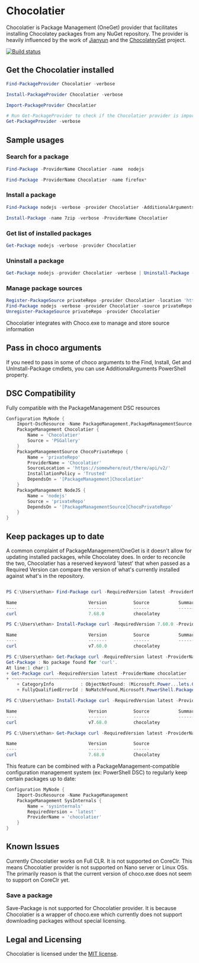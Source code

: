 # Chocolatier
Chocolatier is Package Management (OneGet) provider that facilitates installing Chocolatey packages from any NuGet repository. The provider is heavily influenced by the work of [Jianyun](https://github.com/jianyunt) and the [ChocolateyGet](https://github.com/jianyunt/ChocolateyGet) project.

[![Build status](https://ci.appveyor.com/api/projects/status/14pwjwch40ww0cxd?svg=true)](https://ci.appveyor.com/project/ethanbergstrom/chocolatier)

## Get the Chocolatier installed
```PowerShell
Find-PackageProvider Chocolatier -verbose

Install-PackageProvider Chocolatier -verbose

Import-PackageProvider Chocolatier

# Run Get-PackageProvider to check if the Chocolatier provider is imported
Get-PackageProvider -verbose
```

## Sample usages
### Search for a package
```PowerShell
Find-Package -ProviderName Chocolatier -name  nodejs

Find-Package -ProviderName Chocolatier -name firefox*
```

### Install a package
```PowerShell
Find-Package nodejs -verbose -provider Chocolatier -AdditionalArguments --exact | Install-Package

Install-Package -name 7zip -verbose -ProviderName Chocolatier
```
### Get list of installed packages
```PowerShell
Get-Package nodejs -verbose -provider Chocolatier
```
### Uninstall a package
```PowerShell
Get-Package nodejs -provider Chocolatier -verbose | Uninstall-Package -AdditionalArguments '-y --remove-dependencies' -Verbose
```

### Manage package sources
```PowerShell
Register-PackageSource privateRepo -provider Chocolatier -location 'https://somewhere/out/there/api/v2/'
Find-Package nodejs -verbose -provider Chocolatier -source privateRepo -AdditionalArguments --exact | Install-Package
Unregister-PackageSource privateRepo -provider Chocolatier
```

Chocolatier integrates with Choco.exe to manage and store source information

## Pass in choco arguments
If you need to pass in some of choco arguments to the Find, Install, Get and UnInstall-Package cmdlets, you can use AdditionalArguments PowerShell property.

## DSC Compatibility
Fully compatible with the PackageManagement DSC resources
```PowerShell
Configuration MyNode {
	Import-DscResource -Name PackageManagement,PackageManagementSource 
	PackageManagement Chocolatier {
		Name = 'Chocolatier'
		Source = 'PSGallery'
	}
	PackageManagementSource ChocoPrivateRepo {
		Name = 'privateRepo'
		ProviderName = 'Chocolatier'
		SourceLocation = 'https://somewhere/out/there/api/v2/'
		InstallationPolicy = 'Trusted'
		DependsOn = '[PackageManagement]Chocolatier'
	}
	PackageManagement NodeJS {
		Name = 'nodejs'
		Source = 'privateRepo'
		DependsOn = '[PackageManagementSource]ChocoPrivateRepo'
	}
}
```

## Keep packages up to date
A common complaint of PackageManagement/OneGet is it doesn't allow for updating installed packages, while Chocolatey does.
  In order to reconcile the two, Chocolatier has a reserved keyword 'latest' that when passed as a Required Version can compare the version of what's currently installed against what's in the repository.
```PowerShell

PS C:\Users\ethan> Find-Package curl -RequiredVersion latest -ProviderName chocolatier

Name                           Version          Source           Summary
----                           -------          ------           -------
curl                           7.68.0           chocolatey

PS C:\Users\ethan> Install-Package curl -RequiredVersion 7.60.0 -ProviderName chocolatier -Force

Name                           Version          Source           Summary
----                           -------          ------           -------
curl                           v7.60.0          chocolatey

PS C:\Users\ethan> Get-Package curl -RequiredVersion latest -ProviderName chocolatier
Get-Package : No package found for 'curl'.
At line:1 char:1
+ Get-Package curl -RequiredVersion latest -ProviderName chocolatier
+ ~~~~~~~~~~~~~~~~~~~~~~~~~~~~~~~~~~~~~~~~~~~~~~~~~~~~~~~~~~~~~~~~~~
    + CategoryInfo          : ObjectNotFound: (Microsoft.Power...lets.GetPackage:GetPackage) [Get-Package], Exception
    + FullyQualifiedErrorId : NoMatchFound,Microsoft.PowerShell.PackageManagement.Cmdlets.GetPackage

PS C:\Users\ethan> Install-Package curl -RequiredVersion latest -ProviderName chocolatier -Force

Name                           Version          Source           Summary
----                           -------          ------           -------
curl                           v7.68.0          chocolatey

PS C:\Users\ethan> Get-Package curl -RequiredVersion latest -ProviderName chocolatier

Name                           Version          Source                           ProviderName
----                           -------          ------                           ------------
curl                           7.68.0           Chocolatey                       Chocolatier

```

This feature can be combined with a PackageManagement-compatible configuration management system (ex: PowerShell DSC) to regularly keep certain packages up to date:
```PowerShell
Configuration MyNode {
	Import-DscResource -Name PackageManagement
	PackageManagement SysInternals {
		Name = 'sysinternals'
		RequiredVersion = 'latest'
		ProviderName = 'chocolatier'
	}
}
```

## Known Issues
Currently Chocolatier works on Full CLR.
It is not supported on CoreClr.
This means Chocolatier provider is not supported on Nano server or Linux OSs.
The primarily reason is that the current version of choco.exe does not seem to support on CoreClr yet.

### Save a package
Save-Package is not supported for Chocolatier provider.
It is because Chocolatier is a wrapper of choco.exe which currently does not support downloading packages without special licensing.

## Legal and Licensing
Chocolatier is licensed under the [MIT license](./LICENSE.txt).
